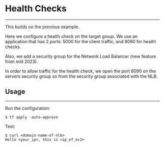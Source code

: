 # Health Checks
---

This builds on the previous example.

Here we configure a health check on the target group.
We use an application that has 2 ports: 5000 for the client traffic, and 8090 for health checks.

Also, we add a security group for the Network Load Balancer (new feature from mid 2023).

In order to allow traffic for the health check, we open the port 8090 on the servers security group
so from the security group associated with the NLB.

## Usage
---

Run the configuration:
```
$ tf apply -auto-approve
```

Test:
```
$ curl <domain-name-of-nlb>
Hello <your_ip>, this is <ip_of_ec2>
```
